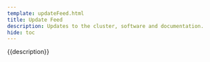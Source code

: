 ```yaml
---
template: updateFeed.html
title: Update Feed
description: Updates to the cluster, software and documentation.
hide: toc
---
```


{{description}}


